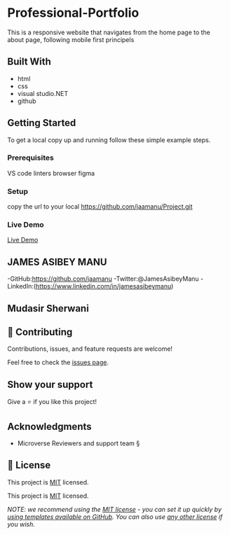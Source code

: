 # Professional-Portfolio
This is a responsive website that navigates from the home page to the about page, following mobile first principels

## Built With

- html 
- css
- visual studio.NET
- github

## Getting Started

To get a local copy up and running follow these simple example steps.
### Prerequisites
VS code
linters
browser
figma

### Setup
copy the url to your local https://github.com/jaamanu/Project.git

### Live Demo 
[Live Demo](https://jaamanu.github.io/Professional-Portfolio/)

## JAMES ASIBEY MANU

-GitHub:https://github.com/jaamanu
-Twitter:@JamesAsibeyManu
-LinkedIn:(https://www.linkedin.com/in/jamesasibeymanu)

## Mudasir Sherwani


## 🤝 Contributing

Contributions, issues, and feature requests are welcome!

Feel free to check the [issues page](../../issues/).

## Show your support

Give a ⭐️ if you like this project!

## Acknowledgments
- Microverse Reviewers and support team §

## 📝 License

This project is [MIT](./LICENSE) licensed.

This project is [MIT](./LICENSE) licensed.

_NOTE: we recommend using the [MIT license](https://choosealicense.com/licenses/mit/) - you can set it up quickly by [using templates available on GitHub](https://docs.github.com/en/communities/setting-up-your-project-for-healthy-contributions/adding-a-license-to-a-repository). You can also use [any other license](https://choosealicense.com/licenses/) if you wish._

